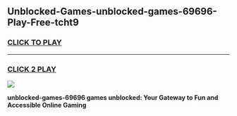 
## Unblocked-Games-unblocked-games-69696-Play-Free-tcht9
<h3>
<a href="https://premium76.site?title=unblocked-games-69696&ref=18A1">CLICK TO PLAY</a></h3>
<hr>

<h3>
<a href="https://premium76.site?title=unblocked-games-69696&ref=18A1">CLICK 2 PLAY</a>
  
</h3>

<a href="https://premium76.site?title=unblocked-games-69696&ref=18A1"><img src="https://clearcache.store/games.png"></a>


**unblocked-games-69696 games unblocked: Your Gateway to Fun and Accessible Online Gaming**
